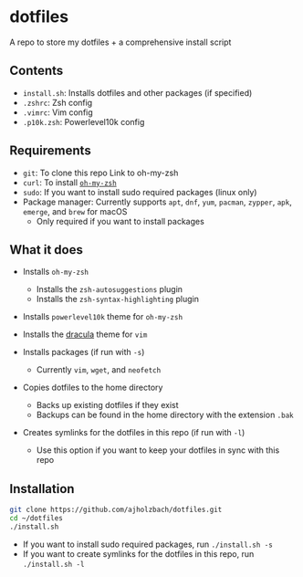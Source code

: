 # dotfiles
A repo to store my dotfiles + a comprehensive install script

## Contents
- `install.sh`: Installs dotfiles and other packages (if specified)
- `.zshrc`: Zsh config
- `.vimrc`: Vim config
- `.p10k.zsh`: Powerlevel10k config

## Requirements
- `git`: To clone this repo
Link to oh-my-zsh
- `curl`: To install [`oh-my-zsh`](https://ohmyz.sh/)
- `sudo`: If you want to install sudo required packages (linux only)
- Package manager: Currently supports `apt`, `dnf`, `yum`, `pacman`, `zypper`, `apk`, `emerge`, and `brew` for macOS
    - Only required if you want to install packages

## What it does
- Installs `oh-my-zsh`
    - Installs the `zsh-autosuggestions` plugin
    - Installs the `zsh-syntax-highlighting` plugin

- Installs `powerlevel10k` theme for `oh-my-zsh`

- Installs the [dracula](https://draculatheme.com/vim) theme for `vim`

- Installs packages (if run with `-s`)
    - Currently `vim`, `wget`, and `neofetch`

- Copies dotfiles to the home directory
    - Backs up existing dotfiles if they exist
    - Backups can be found in the home directory with the extension `.bak`

- Creates symlinks for the dotfiles in this repo (if run with `-l`)
    - Use this option if you want to keep your dotfiles in sync with this repo

## Installation
```bash
git clone https://github.com/ajholzbach/dotfiles.git
cd ~/dotfiles
./install.sh
```

- If you want to install sudo required packages, run `./install.sh -s`
- If you want to create symlinks for the dotfiles in this repo, run `./install.sh -l`

